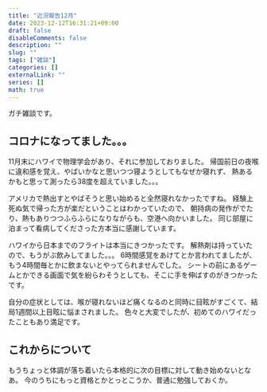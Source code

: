 ```yaml
--- 
title: "近況報告12月"
date: 2023-12-12T16:31:21+09:00
draft: false
disableComments: false
description: ""
slug: ""
tags: ["雑談"]
categories: []
externalLink: ""
series: []
math: true
---
```


ガチ雑談です。

## コロナになってました。。。
11月末にハワイで物理学会があり、それに参加しておりました。
帰国前日の夜喉に違和感を覚え、やばいかなと思いつつ寝ようとしてもなぜか寝れず、
熱あるかもと思って測ったら38度を超えていました。。。

アメリカで熱出すとやばそうと思い始めると全然寝れなかったですね。
経験上死ぬ気で帰った方が楽だということはわかっていたので、
朝持病の発作がでたり、熱もありつつふらふらになりながらも、空港へ向かいました。
同じ部屋に泊まって看病してくださった方本当に感謝しています。

ハワイから日本までのフライトは本当にきつかったです。
解熱剤は持っていたので、もうがぶ飲みしてました。。。
6時間感覚をあけてとか言われてましたが、もう4時間毎とかに飲まないとやってられませんでした。
シートの前にあるゲームとかできる画面で気を紛らわそうとしても、そこに手を伸ばすのがきつかったです。

自分の症状としては、喉が寝れないほど痛くなるのと同時に目眩がすごくて、結局1週間以上目眩に悩まされました。
色々と大変でしたが、初めてのハワイだったこともあり満足です。

## これからについて
もうちょっと体調が落ち着いたら本格的に次の目標に対して動き始めないとなあ。
今のうちにもっと資格とかとっとこうか、普通に勉強しておくか。
